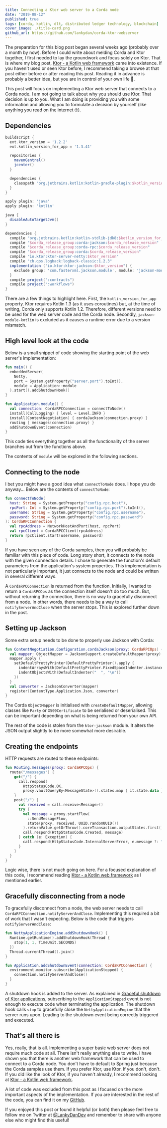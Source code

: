 ```yaml
---
title: Connecting a Ktor web server to a Corda node
date: "2019-08-12"
published: true
tags: [corda, kotlin, dlt, distributed ledger technology, blockchain]
cover_image: ./title-card.png
github_url: https://github.com/lankydan/corda-ktor-webserver
---
```


The preparation for this blog post began several weeks ago (probably over a month by now). Before I could write about melding Corda and Ktor together, I first needed to lay the groundwork and focus solely on Ktor. That is where my blog post, [Ktor - a Kotlin web framework](https://lankydan.dev/ktor-a-kotlin-web-framework) came into existence. If you haven't used or seen Ktor before, I recommend taking a browse at that post either before or after reading this post. Reading it in advance is probably a better idea, but you are in control of your own life 🤷.

This post will focus on implementing a Ktor web server that connects to a Corda node. I am not going to talk about why you should use Ktor. That decision is up to you. What I am doing is providing you with some information and allowing you to formulate a decision by yourself (like anything you read on the internet 🙄).

## Dependencies

```groovy
buildscript {
  ext.ktor_version = '1.2.2'
  ext.kotlin_version_for_app = '1.3.41'

  repositories {
    mavenCentral()
    jcenter()
  }

  dependencies {
    classpath "org.jetbrains.kotlin:kotlin-gradle-plugin:$kotlin_version_for_app"
  }
}

apply plugin: 'java'
apply plugin: 'kotlin'

java {
  disableAutoTargetJvm()
}

dependencies {
  compile "org.jetbrains.kotlin:kotlin-stdlib-jdk8:$kotlin_version_for_app"
  compile "$corda_release_group:corda-jackson:$corda_release_version"
  compile "$corda_release_group:corda-rpc:$corda_release_version"
  compile "$corda_release_group:corda:$corda_release_version"
  compile "io.ktor:ktor-server-netty:$ktor_version"
  compile "ch.qos.logback:logback-classic:1.2.3"
  implementation ("io.ktor:ktor-jackson:$ktor_version") {
    exclude group: 'com.fasterxml.jackson.module', module: 'jackson-module-kotlin'
  }
  compile project(":contracts")
  compile project(":workflows")
}
```

There are a few things to highlight here. First, the `kotlin_version_for_app` property. Ktor requires Kotlin 1.3 (as it uses coroutines) but, at the time of writing, Corda only supports Kotlin 1.2. Therefore, different versions need to be used for the web server code and the Corda node. Secondly, `jackson-module-kotlin` is excluded as it causes a runtime error due to a version mismatch.

## High level look at the code

Below is a small snippet of code showing the starting point of the web server's implementation:

```kotlin
fun main() {
  embeddedServer(
    Netty,
    port = System.getProperty("server.port").toInt(),
    module = Application::module
  ).start().addShutdownHook()
}

fun Application.module() {
  val connection: CordaRPCConnection = connectToNode()
  install(CallLogging) { level = Level.INFO }
  install(ContentNegotiation) { cordaJackson(connection.proxy) }
  routing { messages(connection.proxy) }
  addShutdownEvent(connection)
}
```

This code ties everything together as all the functionality of the server branches out from the functions above.

The contents of `module` will be explored in the following sections.

## Connecting to the node

I bet you might have a good idea what `connectToNode` does. I hope you do anyway... Below are the contents of `connectToNode`:

```kotlin
fun connectToNode(
  host: String = System.getProperty("config.rpc.host"),
  rpcPort: Int = System.getProperty("config.rpc.port").toInt(),
  username: String = System.getProperty("config.rpc.username"),
  password: String = System.getProperty("config.rpc.password")
): CordaRPCConnection {
  val rpcAddress = NetworkHostAndPort(host, rpcPort)
  val rpcClient = CordaRPCClient(rpcAddress)
  return rpcClient.start(username, password)
}
```

If you have seen any of the Corda samples, then you will probably be familiar with this piece of code. Long story short, it connects to the node with the given connection details. I chose to generate the function's default parameters from the application's system properties. This implementation is not particularly important, it just connects to the node and could be written in several different ways.

A `CordaRPCConnection` is returned from the function. Initially, I wanted to return a `CordaRPCOps` as the connection itself doesn't do too much. But, without returning the connection, there is no way to gracefully disconnect from a node. In other words, there needs to be a way to call `notifyServerAndClose` when the server stops. This is explored further down in the post.

## Setting up Jackson

Some extra setup needs to be done to properly use Jackson with Corda:

```kotlin
fun ContentNegotiation.Configuration.cordaJackson(proxy: CordaRPCOps) {
  val mapper: ObjectMapper = JacksonSupport.createDefaultMapper(proxy)
  mapper.apply {
    setDefaultPrettyPrinter(DefaultPrettyPrinter().apply {
      indentArraysWith(DefaultPrettyPrinter.FixedSpaceIndenter.instance)
      indentObjectsWith(DefaultIndenter("  ", "\n"))
    })
  }
  val converter = JacksonConverter(mapper)
  register(ContentType.Application.Json, converter)
}
```

The Corda `ObjectMapper` is initialised with `createDefaultMapper`, allowing classes like `Party` or `X509Certificate` to be serialised or deserialised. This can be important depending on what is being returned from your own API.

The rest of the code is stolen from the `ktor-jackson` module. It alters the JSON output slightly to be more somewhat more desirable.

## Creating the endpoints

HTTP requests are routed to these endpoints:

```kotlin
fun Routing.messages(proxy: CordaRPCOps) {
  route("/messages") {
    get("/") {
      call.respond(
        HttpStatusCode.OK,
        proxy.vaultQueryBy<MessageState>().states.map { it.state.data })
    }
    post("/") {
      val received = call.receive<Message>()
      try {
        val message = proxy.startFlow(
          ::SendMessageFlow,
          state(proxy, received, UUID.randomUUID())
        ).returnValue.getOrThrow().coreTransaction.outputStates.first() as MessageState
        call.respond(HttpStatusCode.Created, message)
      } catch (e: Exception) {
        call.respond(HttpStatusCode.InternalServerError, e.message ?: "Something went wrong")
      }
    }
  }
}
```

Logic wise, there is not much going on here. For a focused explanation of this code, I recommend reading [Ktor - a Kotlin web framework](https://lankydan.dev/ktor-a-kotlin-web-framework) as I mentioned earlier.

## Gracefully disconnecting from a node

To gracefully disconnect from a node, the web server needs to call `CordaRPCConnection.notifyServerAndClose`. Implementing this required a bit of work that I wasn't expecting. Below is the code that triggers `notifyServerAndClose`:

```kotlin
fun NettyApplicationEngine.addShutdownHook() {
  Runtime.getRuntime().addShutdownHook(Thread {
    stop(1, 1, TimeUnit.SECONDS)
  })
  Thread.currentThread().join()
}

fun Application.addShutdownEvent(connection: CordaRPCConnection) {
  environment.monitor.subscribe(ApplicationStopped) {
    connection.notifyServerAndClose()
  }
}
```

A shutdown hook is added to the server. As explained in [Graceful shutdown of Ktor applications](https://dev.to/viniciusccarvalho/graceful-shutdown-of-ktor-applications-1h53), subscribing to the `ApplicationStopped` event is not enough to execute code when terminating the application. The shutdown hook calls `stop` to gracefully close the `NettyApplicationEngine` that the server runs upon. Leading to the shutdown event being correctly triggered and executed.

## That's all there is

Yes, really, that is all. Implementing a super basic web server does not require much code at all. There isn't really anything else to write. I have shown you that there is another web framework that can be used to connect to a Corda node. You don't have to default to Spring just because the Corda samples use them. If you prefer Ktor, use Ktor. If you don't, don't. If you did like the look of Ktor, if you haven't already, I recommend looking at [Ktor - a Kotlin web framework](https://lankydan.dev/ktor-a-kotlin-web-framework).

A lot of code was excluded from this post as I focused on the more important aspects of the implementation. If you are interested in the rest of the code, you can find it on my [GitHub](https://github.com/lankydan/corda-ktor-webserver).

If you enjoyed this post or found it helpful (or both) then please feel free to follow me on Twitter at [@LankyDanDev](https://twitter.com/LankyDanDev) and remember to share with anyone else who might find this useful!
